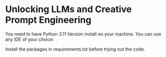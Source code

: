 # Unlocking LLMs and Creative Prompt Engineering

You need to have Python 3.11 Version install on your machine. You can use any IDE of your choice. 

Install the packages in requirements.txt before trying out the code.
